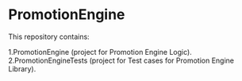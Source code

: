 # PromotionEngine

This repository contains:

1.PromotionEngine (project for Promotion Engine Logic).
2.PromotionEngineTests (project for Test cases for Promotion Engine Library).
